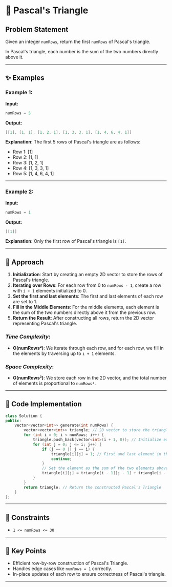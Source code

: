 # 🔢 Pascal's Triangle

## Problem Statement

Given an integer `numRows`, return the first `numRows` of Pascal's triangle.

In Pascal's triangle, each number is the sum of the two numbers directly above it.

---

## ✨ Examples

### Example 1:

**Input:**
```cpp
numRows = 5
```

**Output:**
```cpp
[[1], [1, 1], [1, 2, 1], [1, 3, 3, 1], [1, 4, 6, 4, 1]]
```

**Explanation:**
The first 5 rows of Pascal's triangle are as follows:
- Row 1: [1]
- Row 2: [1, 1]
- Row 3: [1, 2, 1]
- Row 4: [1, 3, 3, 1]
- Row 5: [1, 4, 6, 4, 1]

---

### Example 2:

**Input:**
```cpp
numRows = 1
```

**Output:**
```cpp
[[1]]
```

**Explanation:**
Only the first row of Pascal's triangle is `[1]`.

---

## 🚀 Approach

1. **Initialization**: Start by creating an empty 2D vector to store the rows of Pascal's triangle.
2. **Iterating over Rows**: For each row from 0 to `numRows - 1`, create a row with `i + 1` elements initialized to 0.
3. **Set the first and last elements**: The first and last elements of each row are set to 1.
4. **Fill in the Middle Elements**: For the middle elements, each element is the sum of the two numbers directly above it from the previous row.
5. **Return the Result**: After constructing all rows, return the 2D vector representing Pascal's triangle.

### *Time Complexity*:
- **O(numRows²)**: We iterate through each row, and for each row, we fill in the elements by traversing up to `i + 1` elements.

### *Space Complexity*:
- **O(numRows²)**: We store each row in the 2D vector, and the total number of elements is proportional to `numRows²`.

---

## 🔢 Code Implementation

```cpp
class Solution {
public:
    vector<vector<int>> generate(int numRows) {
        vector<vector<int>> triangle; // 2D vector to store the triangle
        for (int i = 0; i < numRows; i++) {
            triangle.push_back(vector<int>(i + 1, 0)); // Initialize each row
            for (int j = 0; j <= i; j++) {
                if (j == 0 || j == i) {
                    triangle[i][j] = 1; // First and last element in the row is 1
                    continue;
                }
                // Set the element as the sum of the two elements above it
                triangle[i][j] = triangle[i - 1][j - 1] + triangle[i - 1][j];
            }
        }
        return triangle; // Return the constructed Pascal's Triangle
    }
};
```

---

## 🔧 Constraints

- `1 <= numRows <= 30`

---

## 🌟 Key Points

- Efficient row-by-row construction of Pascal's Triangle.
- Handles edge cases like `numRows = 1` correctly.
- In-place updates of each row to ensure correctness of Pascal's triangle.

---
